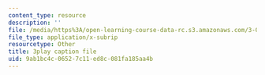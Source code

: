 ```yaml
---
content_type: resource
description: ''
file: /media/https%3A/open-learning-course-data-rc.s3.amazonaws.com/3-091sc-introduction-to-solid-state-chemistry-fall-2010/9ab1bc4c06527c11ed8c081fa185aa4b_c_4dDw7iLn8.srt
file_type: application/x-subrip
resourcetype: Other
title: 3play caption file
uid: 9ab1bc4c-0652-7c11-ed8c-081fa185aa4b
---
```

